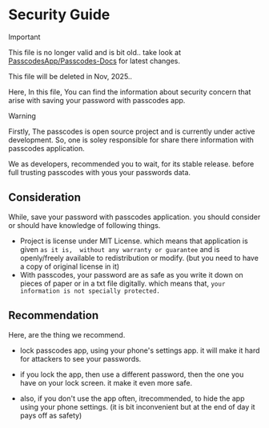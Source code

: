 # Security Guide

> [!IMPORTANT]
> This file is no longer valid and is bit old.. take look at [PasscodesApp/Passcodes-Docs](https://github.com/PasscodesApp/Passcodes-Docs/blob/main/user-docs/security-guidelines.md) for latest changes.
>
> This file will be deleted in Nov, 2025..

Here, In this file, You can find the information about security concern that arise with saving your password with passcodes app.

> [!warning]
> Firstly, The passcodes is open source project and is currently under active development. So, one is soley responsible for share there information with passcodes application.

We as developers, recommended you to wait, for its stable release. before full trusting passcodes with yous your passwords data.

## Consideration

While, save your password with passcodes application. you should consider or should have knowledge of following things.

-   Project is license under MIT License. which means that application is given `as it is,  without any warranty or guarantee` and is openly/freely available to redistribution or modify. (but you need to have a copy of original license in it)
-   With passcodes, your password are as safe as you write it down on pieces of paper or in a txt file digitally. which means that, `your information is not specially protected.`

## Recommendation

Here, are the thing we recommend.

-   lock passcodes app, using your phone's settings app. it will make it hard for attackers to see your passwords.

-   if you lock the app, then use a different password, then the one you have on your lock screen. it make it even more safe.

-   also, if you don't use the app often, itrecommended, to hide the app using your phone settings. (it is bit inconvenient but at the end of day it pays off as safety)
